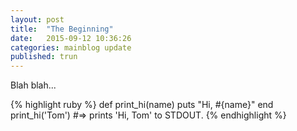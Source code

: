 ```yaml
---
layout: post
title:  "The Beginning"
date:   2015-09-12 10:36:26
categories: mainblog update
published: trun
---
```


Blah blah... 

{% highlight ruby %}
def print_hi(name)
  puts "Hi, #{name}"
end
print_hi('Tom')
#=> prints 'Hi, Tom' to STDOUT.
{% endhighlight %}
